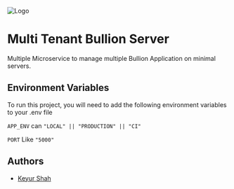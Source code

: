 
![Logo](https://rpsoftech.net/assets/svgs/logo-rp.svg)


# Multi Tenant Bullion Server

Multiple Microservice to manage multiple Bullion Application on minimal servers.


## Environment Variables

To run this project, you will need to add the following environment variables to your .env file

`APP_ENV` can `"LOCAL" || "PRODUCTION" || "CI"` 

`PORT` Like `"5000"`


## Authors

- [Keyur Shah](https://www.github.com/keyurboss)

